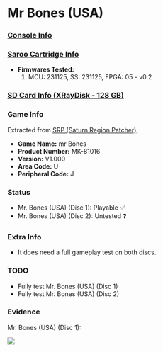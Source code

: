 # Mr Bones (USA)

### [Console Info](../../../../../Info/Consoles/VA13/README.md)

### [Saroo Cartridge Info](../../../../../Info/Cartridges/RetroGameParadiseStore/1.32F/README.md)

- <b>Firmwares Tested:</b>
  1. MCU: 231125, SS: 231125, FPGA: 05 - v0.2

### [SD Card Info (XRayDisk - 128 GB)](../../../../../Info/SdCards/XRayDisk/128GB/fat32/README.md)

### Game Info

Extracted from [SRP (Saturn Region Patcher)](https://segaxtreme.net/resources/saturn-region-patcher.81/download).

- <b>Game Name:</b> mr Bones
- <b>Product Number:</b> MK-81016
- <b>Version:</b> V1.000
- <b>Area Code:</b> U
- <b>Peripheral Code:</b> J

### Status

- Mr. Bones (USA) (Disc 1): Playable :white_check_mark:
- Mr. Bones (USA) (Disc 2): Untested :question:

### Extra Info

- It does need a full gameplay test on both discs.

### TODO

- Fully test Mr. Bones (USA) (Disc 1)
- Fully test Mr. Bones (USA) (Disc 2)

### Evidence

Mr. Bones (USA) (Disc 1):

[![](https://img.youtube.com/vi/F8FgqWW7_Gk/0.jpg)](https://www.youtube.com/watch?v=F8FgqWW7_Gk)
